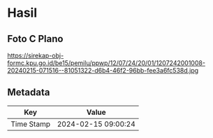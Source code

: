 # Hasil

## Foto C Plano

https://sirekap-obj-formc.kpu.go.id/be15/pemilu/ppwp/12/07/24/20/01/1207242001008-20240215-071516--81051322-d6b4-46f2-96bb-fee3a6fc538d.jpg


## Metadata

| Key        | Value               |
| ---------- | ------------------- |
| Time Stamp | 2024-02-15 09:00:24 |



